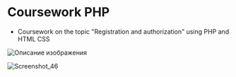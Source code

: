 # Coursework PHP

- Coursework on the topic "Registration and authorization" using PHP and HTML CSS

<image src="Screenshots/Screenshoy_46.png" alt="Описание изображения">

![Screenshot_46](https://github.com/user-attachments/assets/a9949720-8209-4f71-be3d-0721c32a94ed)
